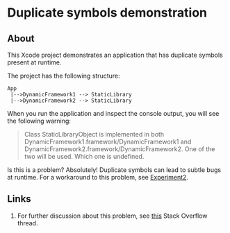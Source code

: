 
# Duplicate symbols demonstration

## About

This Xcode project demonstrates an application that has duplicate symbols present at runtime.

The project has the following structure:

```none
App
 |-->DynamicFramework1 --> StaticLibrary   
 |-->DynamicFramework2 --> StaticLibrary
```

When you run the application and inspect the console output, you will see the following warning:

> Class StaticLibraryObject is implemented in both DynamicFramework1.framework/DynamicFramework1 and DynamicFramework2.framework/DynamicFramework2.
> One of the two will be used. Which one is undefined.

Is this is a problem? Absolutely! Duplicate symbols can lead to subtle bugs at runtime. For a workaround to this problem, see [Experiment2][2].

## Links

1. For further discussion about this problem, see [this][1] Stack Overflow thread.

[1]: https://stackoverflow.com/questions/77258815
[2]: ../Experiment2

